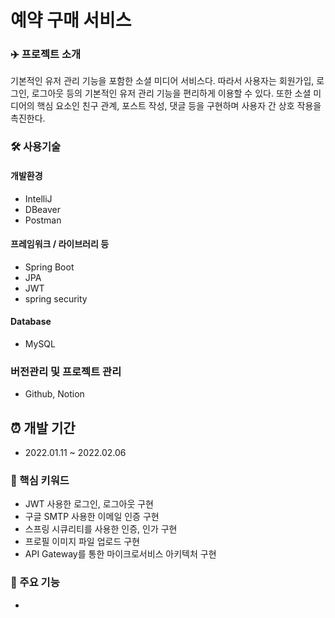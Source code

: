 # 예약 구매 서비스
### ✈️ 프로젝트 소개
기본적인 유저 관리 기능을 포함한 소셜 미디어 서비스다. 따라서 사용자는 회원가입, 로그인, 로그아웃 등의 기본적인 유저 관리 기능을 편리하게 이용할 수 있다. 또한 소셜 미디어의 핵심 요소인 친구 관계, 포스트 작성, 댓글 등을 구현하며 사용자 간 상호 작용을 촉진한다. <br>

### 🛠 사용기술

#### 개발환경
- IntelliJ
- DBeaver
- Postman
  
#### 프레임워크 / 라이브러리 등
- Spring Boot
- JPA
- JWT
- spring security

#### Database
- MySQL

### 버전관리 및 프로젝트 관리
- Github, Notion

## ⏰ 개발 기간
- 2022.01.11 ~ 2022.02.06

### 🔎 핵심 키워드
- JWT 사용한 로그인, 로그아웃 구현
- 구글 SMTP 사용한 이메일 인증 구현
- 스프링 시큐리티를 사용한 인증, 인가 구현
- 프로필 이미지 파일 업로드 구현
- API Gateway를 통한 마이크로서비스 아키텍처 구현

### 📌 주요 기능
- 
